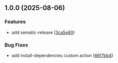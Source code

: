 ## 1.0.0 (2025-08-06)

### Features

* add sematic-release ([3ca5e80](https://github.com/afshan-code/devops-diploma-2025-2/commit/3ca5e80a89f46a49a70b5f6bf0d63630389ee94b))

### Bug Fixes

* add install-dependencies custom action ([66f7bb4](https://github.com/afshan-code/devops-diploma-2025-2/commit/66f7bb4216a2641d6147ef32baedd521e0f3d90f))
